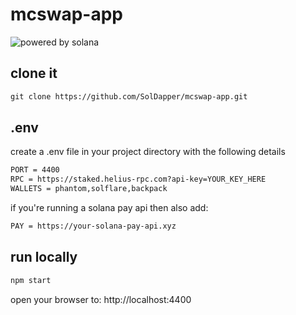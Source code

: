 # mcswap-app

![powered by solana](https://repository-images.githubusercontent.com/944753274/1145e6b0-4ad7-4887-acf9-21b9d673a8fd)

## clone it
```html
git clone https://github.com/SolDapper/mcswap-app.git
```

## .env
create a .env file in your project directory with the following details
```html
PORT = 4400
RPC = https://staked.helius-rpc.com?api-key=YOUR_KEY_HERE
WALLETS = phantom,solflare,backpack
```

if you're running a solana pay api then also add:
```html
PAY = https://your-solana-pay-api.xyz
```

## run locally
```html
npm start
```
open your browser to: http://localhost:4400